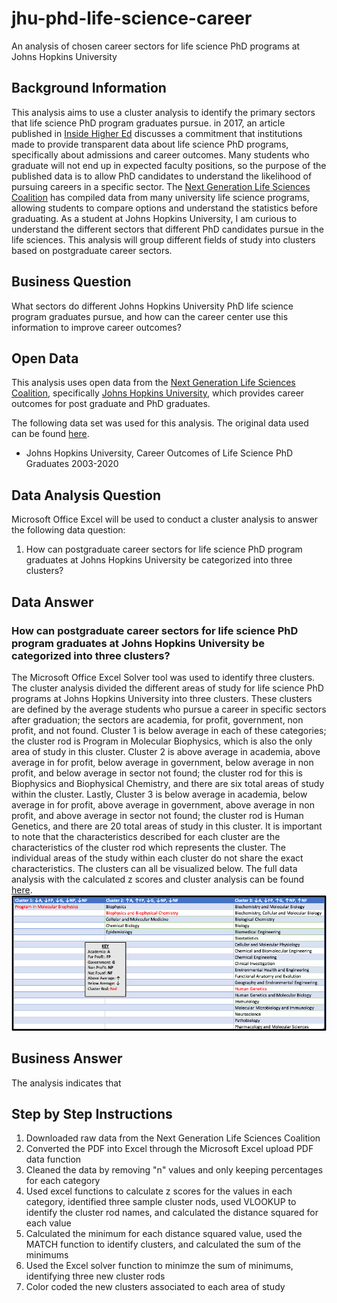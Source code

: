 # jhu-phd-life-science-career
An analysis of chosen career sectors for life science PhD programs at Johns Hopkins University

## Background Information
This analysis aims to use a cluster analysis to identify the primary sectors that life science PhD program graduates pursue. in 2017, an article published in [Inside Higher Ed](https://www.insidehighered.com/news/2017/12/15/new-calls-clear-easily-accessible-data-phd-program-outcomes-life-sciences) discusses a commitment that institutions made to provide transparent data about life science PhD programs, specifically about admissions and career outcomes. Many students who graduate will not end up in expected faculty positions, so the purpose of the published data is to allow PhD candidates to understand the likelihood of pursuing careers in a specific sector. The [Next Generation Life Sciences Coalition](https://nglscoalition.org/coalition-data/) has compiled data from many university life science programs, allowing students to compare options and understand the statistics before graduating. As a student at Johns Hopkins University, I am curious to understand the different sectors that different PhD candidates pursue in the life sciences. This analysis will group different fields of study into clusters based on postgraduate career sectors.   

## Business Question
What sectors do different Johns Hopkins University PhD life science program graduates pursue, and how can the career center use this information to improve career outcomes? 

## Open Data
This analysis uses open data from the [Next Generation Life Sciences Coalition](https://nglscoalition.org/coalition-data/), specifically [Johns Hopkins University](https://provost.jhu.edu/wp-content/uploads/sites/4/2020/09/ADA-Tables.pdf), which provides career outcomes for post graduate and PhD graduates. 

The following data set was used for this analysis. The original data used can be found [here](https://github.com/cshah13/jhu-phd-life-science-career/blob/main/Original%20Data.xlsx).
- Johns Hopkins University, Career Outcomes of Life Science PhD Graduates 2003-2020

## Data Analysis Question
Microsoft Office Excel will be used to conduct a cluster analysis to answer the following data question:
1. How can postgraduate career sectors for life science PhD program graduates at Johns Hopkins University be categorized into three clusters?

## Data Answer
### How can postgraduate career sectors for life science PhD program graduates at Johns Hopkins University be categorized into three clusters?
The Microsoft Office Excel Solver tool was used to identify three clusters. The cluster analysis divided the different areas of study for life science PhD programs at Johns Hopkins University into three clusters. These clusters are defined by the average students who pursue a career in specific sectors after graduation; the sectors are academia, for profit, government, non profit, and not found. Cluster 1 is below average in each of these categories; the cluster rod is Program in Molecular Biophysics, which is also the only area of study in this cluster. Cluster 2 is above average in academia, above average in for profit, below average in government, below average in non profit, and below average in sector not found; the cluster rod for this is Biophysics and Biophysical Chemistry, and there are six total areas of study within the cluster. Lastly, Cluster 3 is below average in academia, below average in for profit, above average in government, above average in non profit, and above average in sector not found; the cluster rod is Human Genetics, and there are 20 total areas of study in this cluster. It is important to note that the characteristics described for each cluster are the characteristics of the cluster rod which represents the cluster. The individual areas of the study within each cluster do not share the exact characteristics. The clusters can all be visualized below. The full data analysis with the calculated z scores and cluster analysis can be found [here](https://github.com/cshah13/jhu-phd-life-science-career/blob/main/Cluster%20Analysis.xlsx).
![alttext](https://github.com/cshah13/jhu-phd-life-science-career/blob/main/Cluster%20Visualization.png)
## Business Answer
The analysis indicates that 

## Step by Step Instructions
1. Downloaded raw data from the Next Generation Life Sciences Coalition
2. Converted the PDF into Excel through the Microsoft Excel upload PDF data function
3. Cleaned the data by removing "n" values and only keeping percentages for each category
4. Used excel functions to calculate z scores for the values in each category, identified three sample cluster nods, used VLOOKUP to identify the cluster rod names, and calculated the distance squared for each value
5. Calculated the minimum for each distance squared value, used the MATCH function to identify clusters, and calculated the sum of the minimums
6. Used the Excel solver function to minimze the sum of minimums, identifying three new cluster rods 
7. Color coded the new clusters associated to each area of study
